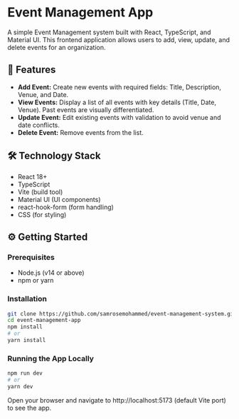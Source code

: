 # Event Management App

A simple Event Management system built with React, TypeScript, and Material UI. This frontend application allows users to add, view, update, and delete events for an organization.


## 🚀 Features

- **Add Event:** Create new events with required fields: Title, Description, Venue, and Date.
- **View Events:** Display a list of all events with key details (Title, Date, Venue). Past events are visually differentiated.
- **Update Event:** Edit existing events with validation to avoid venue and date conflicts.
- **Delete Event:** Remove events from the list.


## 🛠 Technology Stack

- React 18+
- TypeScript
- Vite (build tool)
- Material UI (UI components)
- react-hook-form (form handling)
- CSS (for styling)


## ⚙️ Getting Started

### Prerequisites

- Node.js (v14 or above)
- npm or yarn

### Installation

```bash
git clone https://github.com/samrosemohammed/event-management-system.git
cd event-management-app
npm install
# or
yarn install
```

### Running the App Locally
```bash
npm run dev
# or
yarn dev
```
Open your browser and navigate to http://localhost:5173 (default Vite port) to see the app.
